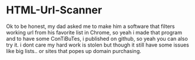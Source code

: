 # HTML-Url-Scanner

Ok to be honest, my dad asked me to make him a software that filters working url from his favorite list in Chrome, so yeah i made that program and to have some ConTiBuTes, i published on github, so yeah you can also try it. i dont care my hard work is stolen but though it still have some issues like big lists.. or sites that popes up domain purchasing.
